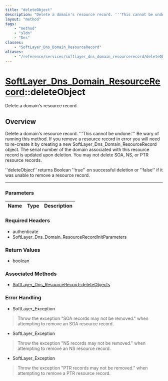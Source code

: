 ```yaml
---
title: "deleteObject"
description: "Delete a domain's resource record. '''This cannot be undone.''' Be wary of running this method. If you remove a resource... "
layout: "method"
tags:
    - "method"
    - "sldn"
    - "Dns"
classes:
    - "SoftLayer_Dns_Domain_ResourceRecord"
aliases:
    - "/reference/services/softlayer_dns_domain_resourcerecord/deleteObject"
---
```

# [SoftLayer_Dns_Domain_ResourceRecord](/reference/services/SoftLayer_Dns_Domain_ResourceRecord)::deleteObject

Delete a domain's resource record.


## Overview 
Delete a domain's resource record. '''This cannot be undone.''' Be wary of running this method. If you remove a resource record in error you will need to re-create it by creating a new SoftLayer_Dns_Domain_ResourceRecord object. The serial number of the domain associated with this resource record is updated upon deletion. You may not delete SOA, NS, or PTR resource records. 

''deleteObject'' returns Boolean ''true'' on successful deletion or ''false'' if it was unable to remove a resource record. 

-----

### Parameters 
|Name | Type | Description |
| --- | --- | --- |


### Required Headers
* authenticate
* SoftLayer_Dns_Domain_ResourceRecordInitParameters


### Return Values
* boolean


### Associated Methods

*  [SoftLayer_Dns_ResourceRecord::deleteObjects](/reference/services/SoftLayer_Dns_ResourceRecord/deleteObjects )



### Error Handling

* SoftLayer_Exception 

> Throw the exception "SOA records may not be removed." when attempting to remove an SOA resource record. 

* SoftLayer_Exception 

> Throw the exception "NS records may not be removed." when attempting to remove an NS resource record. 

* SoftLayer_Exception 

> Throw the exception "PTR records may not be removed." when attempting to remove a PTR resource record. 



